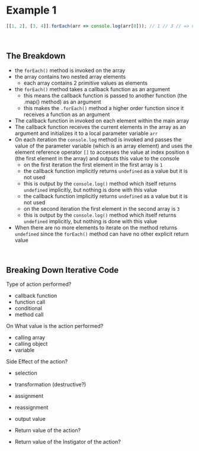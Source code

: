 # Example 1

```JavaScript
[[1, 2], [3, 4]].forEach(arr => console.log(arr[0])); // 1 // 3 // => undefined
```

<br>

## The Breakdown

- the `forEach()` method is invoked on the array
- the array contains two nested array elements
  - each array contains 2 primitive values as elements
- the `forEach()` method takes a callback function as an argument
  - this means the callback function is passed to another function (the .map() method) as an argument
  - this makes the `.forEach()` method a higher order function since it receives a function as an argument
- The callback function in invoked on each element within the main array
- The callback function receives the current elements in the array as an argument and initializes it to a local parameter variable `arr`
- On each iteration the `console.log` method is invoked and passes the value of the parameter variable (which is an array element) and uses the element reference operator `[]` to accesses the value at index position `0` (the first element in the array) and outputs this value to the console
  - on the first iteration the first element in the first array is `1`
  - the callback function implicitly returns `undefined` as a value but it is not used
  - this is output by the `console.log()` method which itself returns `undefined` implicitly, but nothing is done with this value
  - the callback function implicitly returns `undefined` as a value but it is not used
  - on the second iteration the first element in the second array is `3`
  - this is output by the `console.log()` method which itself returns `undefined` implicitly, but nothing is done with this value
- When there are no more elements to iterate on the method returns `undefined` since the `forEach()` method can have no other explicit return value

<br>

## Breaking Down Iterative Code

Type of action performed?
  - callback function
  - function call
  - conditional
  - method call

On What value is the action performed?
  - calling array
  - calling object
  - variable

Side Effect of the action?
  - selection
  - transformation (destructive?)
  - assignment
  - reassignment
  - output value

- Return value of the action?
  
- Return value of the Instigator of the action?